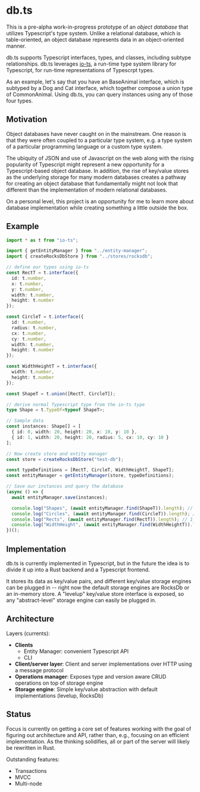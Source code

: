 # db.ts

This is a pre-alpha work-in-progress prototype of an _object database_ that utilizes Typescript's type system. Unlike a relational database, which is table-oriented, an object database represents data in an object-oriented manner.

db.ts supports Typescript interfaces, types, and classes, including subtype relationships. db.ts leverages [io-ts](https://github.com/gcanti/io-ts), a run-time type system library for Typescript, for run-time representations of Typescrpt types. 

As an example, let's say that you have an BaseAnimal interface, which is subtyped by a Dog and Cat interface, which together compose a union type of CommonAnimal. Using db.ts, you can query instances using any of those four types.

## Motivation

Object databases have never caught on in the mainstream. One reason is that they were often coupled to a particular type system, e.g. a type system of a particular programming language or a custom type system.

The ubiquity of JSON and use of Javascript on the web along with the rising popularity of Typescript might represent a new opportunity for a Typescript-based object database. In addition, the rise of key/value stores as the underlying storage for many modern databases creates a pathway for creating an object database that fundamentally might not look that different than the implementation of modern relational databases.

On a personal level, this project is an opportunity for me to learn more about database implementation while creating something a little outside the box.

## Example

```ts
import * as t from "io-ts";

import { getEntityManager } from "../entity-manager";
import { createRocksDbStore } from "../stores/rocksdb";

// define our types using io-ts
const RectT = t.interface({
  id: t.number,
  x: t.number,
  y: t.number,
  width: t.number,
  height: t.number
});

const CircleT = t.interface({
  id: t.number,
  radius: t.number,
  cx: t.number,
  cy: t.number,
  width: t.number,
  height: t.number
});

const WidthHeightT = t.interface({
  width: t.number,
  height: t.number
});

const ShapeT = t.union([RectT, CircleT]);

// derive normal Typescript type from the io-ts type
type Shape = t.TypeOf<typeof ShapeT>;

// Sample data
const instances: Shape[] = [
  { id: 0, width: 20, height: 20, x: 10, y: 10 },
  { id: 1, width: 20, height: 20, radius: 5, cx: 10, cy: 10 }
];

// Now create store and entity manager
const store = createRocksDbStore("test-db");

const typeDefinitions = [RectT, CircleT, WidthHeightT, ShapeT];
const entityManager = getEntityManager(store, typeDefinitions);

// Save our instances and query the database
(async () => {
  await entityManager.save(instances);

  console.log("Shapes", (await entityManager.find(ShapeT)).length); // 2
  console.log("Circles", (await entityManager.find(CircleT)).length); // 1
  console.log("Rects", (await entityManager.find(RectT)).length); // 1
  console.log("WidthHeight", (await entityManager.find(WidthHeightT)).length); // 2
})();
```

## Implementation

db.ts is currently implemented in Typescript, but in the future the idea is to divide it up into a Rust backend and a Typescript frontend.

It stores its data as key/value pairs, and different key/value storage engines can be plugged in -- right now the default storage engines are RocksDb or an in-memory store. A "levelup" key/value store interface is exposed, so any "abstract-level" storage engine can easily be plugged in.

## Architecture

Layers (currents):
- **Clients**
  - Entity Manager: convenient Typescript API
  - CLI
- **Client/server layer**: Client and server implementations over HTTP using a message protocol 
- **Operations manager**: Exposes type and version aware CRUD operations on top of storage engine
- **Storage engine**: Simple key/value abstraction with default implementations (levelup, RocksDb)

## Status

Focus is currently on getting a core set of features working with the goal of figuring out architecture and API, rather than, e.g., focusing on an efficient implementation. As the thinking solidifies, all or part of the server will likely be rewritten in Rust.

Outstanding features:
- Transactions
- MVCC
- Multi-node
